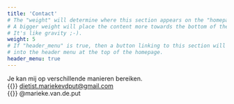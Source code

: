 ```yaml
---
title: 'Contact'
# The "weight" will determine where this section appears on the "homepage".
# A bigger weight will place the content more towards the bottom of the page.
# It's like gravity ;-).
weight: 5
# If "header_menu" is true, then a button linking to this section will be placed
# into the header menu at the top of the homepage.
header_menu: true
---
```

Je kan mij op verschillende manieren bereiken.  
{{<icon class="fa fa-envelope">}} dietist.mariekevdput@gmail.com  
{{<icon class="fa fa-instagram">}} @marieke.van.de.put
